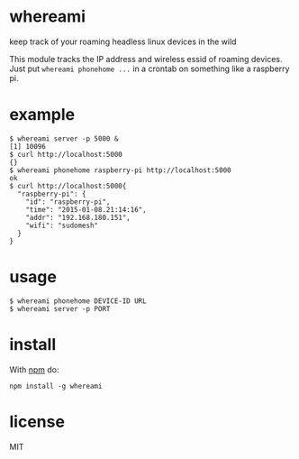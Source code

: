 # whereami

keep track of your roaming headless linux devices in the wild

This module tracks the IP address and wireless essid of roaming devices.
Just put `whereami phonehome ...` in a crontab on something like a raspberry pi.

# example

```
$ whereami server -p 5000 &
[1] 10096
$ curl http://localhost:5000
{}
$ whereami phonehome raspberry-pi http://localhost:5000
ok
$ curl http://localhost:5000{
  "raspberry-pi": {
    "id": "raspberry-pi",
    "time": "2015-01-08.21:14:16",
    "addr": "192.168.180.151",
    "wifi": "sudomesh"
  }
}
```

# usage

```
$ whereami phonehome DEVICE-ID URL
$ whereami server -p PORT
```

# install

With [npm](https://npmjs.org) do:

```
npm install -g whereami
```

# license

MIT

